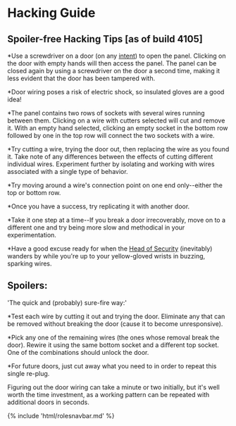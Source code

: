 # Hacking Guide

## Spoiler-free Hacking Tips [as of build 4105]

*Use a screwdriver on a door (on any [intent](Intents.md)) to open the panel. Clicking on the door with empty hands will then access the panel. The panel can be closed again by using a screwdriver on the door a second time, making it less evident that the door has been tampered with.

*Door wiring poses a risk of electric shock, so insulated gloves are a good idea!

*The panel contains two rows of sockets with several wires running between them. Clicking on a wire with cutters selected will cut and remove it. With an empty hand selected, clicking an empty socket in the bottom row followed by one in the top row will connect the two sockets with a wire. 

*Try cutting a wire, trying the door out, then replacing the wire as you found it. Take note of any differences between the effects of cutting different individual wires. Experiment further by isolating and working with wires associated with a single type of behavior.

*Try moving around a wire's connection point on one end only--either the top or bottom row.

*Once you have a success, try replicating it with another door.

*Take it one step at a time--If you break a door irrecoverably, move on to a different one and try being more slow and methodical in your experimentation.

*Have a good excuse ready for when the [Head of Security](Head-of-Security.md) (inevitably) wanders by while you're up to your yellow-gloved wrists in buzzing, sparking wires.

## Spoilers: 

'The quick and (probably) sure-fire way:'

*Test each wire by cutting it out and trying the door. Eliminate any that can be removed without breaking the door (cause it to become unresponsive).

*Pick any one of the remaining wires (the ones whose removal break the door). Rewire it using the same bottom socket and a different top socket. One of the combinations should unlock the door.

*For future doors, just cut away what you need to in order to repeat this single re-plug.

Figuring out the door wiring can take a minute or two initially, but it's well worth the time investment, as a working pattern can be repeated with additional doors in seconds.

{% include 'html/rolesnavbar.md' %}
